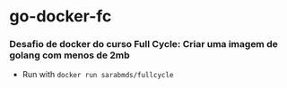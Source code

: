 # go-docker-fc

### Desafio de docker do curso Full Cycle: Criar uma imagem de golang com menos de 2mb

- Run with ``docker run sarabmds/fullcycle``

